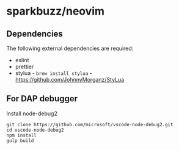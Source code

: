 # sparkbuzz/neovim

## Dependencies
The following external dependencies are required:

- eslint
- prettier
- stylua - `brew install stylua` - https://github.com/JohnnyMorganz/StyLua

## For DAP debugger

Install node-debug2

```
git clone https://github.com/microsoft/vscode-node-debug2.git
cd vscode-node-debug2
npm install
gulp build
```
